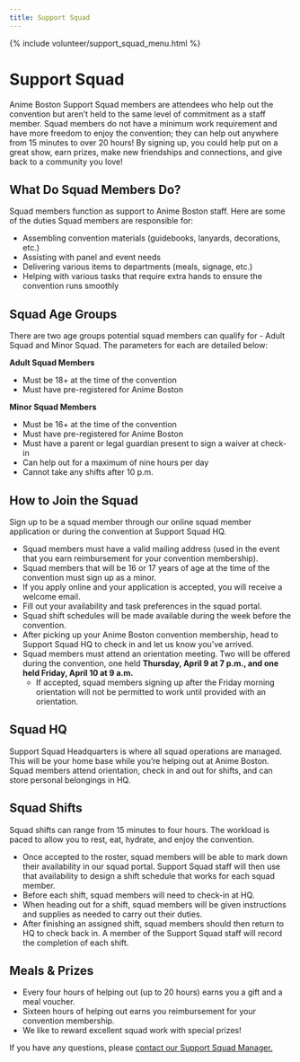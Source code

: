 ```yaml
---
title: Support Squad
---
```

{% include volunteer/support_squad_menu.html %}

# Support Squad

Anime Boston Support Squad members are attendees who help out the convention but aren’t held to the same level of commitment as a staff member. Squad members do not have a minimum work requirement and have more freedom to enjoy the convention; they can help out anywhere from 15 minutes to over 20 hours! By signing up, you could help put on a great show, earn prizes, make new friendships and connections, and give back to a community you love!

<!--  <span class="text-danger">Volunteer Application sign-ups will be open from February 1, 2017 to march 16, 2017.</span> -->

## What Do Squad Members Do?
Squad members function as support to Anime Boston staff. Here are some of the duties Squad members are responsible for:
* Assembling convention materials (guidebooks, lanyards, decorations, etc.)
* Assisting with panel and event needs
* Delivering various items to departments (meals, signage, etc.)
* Helping with various tasks that require extra hands to ensure the convention runs smoothly

## Squad Age Groups
There are two age groups potential squad members can qualify for - Adult Squad and Minor Squad. The parameters for each are detailed below:

**Adult Squad Members**
* Must be 18+ at the time of the convention
* Must have pre-registered for Anime Boston

**Minor Squad Members**
* Must be 16+ at the time of the convention
* Must have pre-registered for Anime Boston
* Must have a parent or legal guardian present to sign a waiver at check-in
* Can help out for a maximum of nine hours per day
* Cannot take any shifts after 10 p.m.

## How to Join the Squad
Sign up to be a squad member through our online squad member application or during the convention at Support Squad HQ.

* Squad members must have a valid mailing address (used in the event that you earn reimbursement for your convention membership).
* Squad members that will be 16 or 17 years of age at the time of the convention must sign up as a minor.
* If you apply online and your application is accepted, you will receive a welcome email.
* Fill out your availability and task preferences in the squad portal.
* Squad shift schedules will be made available during the week before the convention.
* After picking up your Anime Boston convention membership, head to Support Squad HQ to check in and let us know you’ve arrived.
* Squad members must attend an orientation meeting. Two will be offered during the convention, one held **Thursday, April 9 at 7 p.m., and one held Friday, April 10 at 9 a.m.**
    * If accepted, squad members signing up after the Friday morning orientation will not be permitted to work until provided with an orientation.

## Squad HQ
Support Squad Headquarters is where all squad operations are managed. This will be your home base while you’re helping out at Anime Boston. Squad members attend orientation, check in and out for shifts, and can store personal belongings in HQ.

## Squad Shifts
Squad shifts can range from 15 minutes to four hours. The workload is paced to allow you to rest, eat, hydrate, and enjoy the convention.

* Once accepted to the roster, squad members will be able to mark down their availability in our squad portal. Support Squad staff will then use that availability to design a shift schedule that works for each squad member.
* Before each shift, squad members will need to check-in at HQ.
* When heading out for a shift, squad members will be given instructions and supplies as needed to carry out their duties.
* After finishing an assigned shift, squad members should then return to HQ to check back in.  A member of the Support Squad staff will record the completion of each shift.

## Meals & Prizes
* Every four hours of helping out (up to 20 hours) earns you a gift and a meal voucher.
* Sixteen hours of helping out earns you reimbursement for your convention membership.
* We like to reward excellent squad work with special prizes!

If you have any questions, please [contact our Support Squad Manager.](/coninfo/contact/37)
